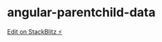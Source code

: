 # angular-parentchild-data

[Edit on StackBlitz ⚡️](https://stackblitz.com/edit/angular-parentchild-data)